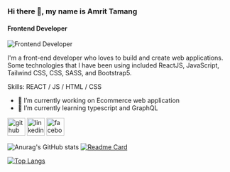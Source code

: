 ### Hi there 👋, my name is Amrit Tamang
#### Frontend Developer
![Frontend Developer](https://Amrit199.github.io/github-profile-readme-generator/images/banner.png)

I'm a front-end developer who loves to build and create web applications. Some technologies that I have been using included ReactJS, JavaScript, Tailwind CSS, CSS, SASS, and Bootstrap5.  

Skills: REACT / JS / HTML / CSS

- 🔭 I’m currently working on Ecommerce web application 
- 🌱 I’m currently learning typescript and GraphQL 


[<img src='https://cdn.jsdelivr.net/npm/simple-icons@3.0.1/icons/github.svg' alt='github' height='40'>](https://github.com/https://github.com/Amrit199)  [<img src='https://cdn.jsdelivr.net/npm/simple-icons@3.0.1/icons/linkedin.svg' alt='linkedin' height='40'>](https://www.linkedin.com/in/https://www.linkedin.com/in/amrit-tamang-5aa425157//)  [<img src='https://cdn.jsdelivr.net/npm/simple-icons@3.0.1/icons/facebook.svg' alt='facebook' height='40'>](https://www.facebook.com/https://www.facebook.com/amrit.tamang.94/)  

![Anurag's GitHub stats](https://github-readme-stats.vercel.app/api?username=Amrit199&show_icons=true&theme=radical)
[![Readme Card](https://github-readme-stats.vercel.app/api/pin/?username=Amrit199&repo=github-readme-stats)](https://github.com/Amrit199/github-readme-stats)

[![Top Langs](https://github-readme-stats.vercel.app/api/top-langs/?username=Amrit199&layout=compact)](https://github.com/Amrit199/github-readme-stats)
